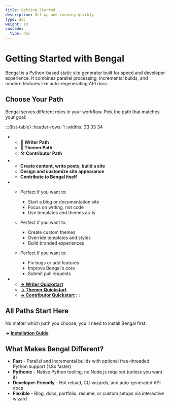 ```yaml
---
title: Getting Started
description: Get up and running quickly
type: doc
weight: 10
cascade:
  type: doc
---
```


# Getting Started with Bengal

Bengal is a Python-based static site generator built for speed and developer experience. It combines parallel processing, incremental builds, and modern features like auto-regenerating API docs.



## Choose Your Path

Bengal serves different roles in your workflow. Pick the path that matches your goal:

:::{list-table}
:header-rows: 1
:widths: 33 33 34

* - 📝 **Writer Path**
  - 🎨 **Themer Path**
  - 🛠️ **Contributor Path**
* - **Create content, write posts, build a site**
  - **Design and customize site appearance**
  - **Contribute to Bengal itself**
* - Perfect if you want to:

    - Start a blog or documentation site
    - Focus on writing, not code
    - Use templates and themes as-is
  - Perfect if you want to:

    - Create custom themes
    - Override templates and styles
    - Build branded experiences
  - Perfect if you want to:

    - Fix bugs or add features
    - Improve Bengal's core
    - Submit pull requests
* - **[→ Writer Quickstart](./writer-quickstart/)**
  - **[→ Themer Quickstart](./themer-quickstart/)**
  - **[→ Contributor Quickstart](./contributor-quickstart/)**
:::

## All Paths Start Here

No matter which path you choose, you'll need to install Bengal first:

**→ [Installation Guide](/getting-started/installation/)**

## What Makes Bengal Different?

- **Fast** - Parallel and incremental builds with optional free-threaded Python support (1.8x faster)
- **Pythonic** - Native Python tooling, no Node.js required (unless you want it)
- **Developer-Friendly** - Hot reload, CLI wizards, and auto-generated API docs
- **Flexible** - Blog, docs, portfolio, resume, or custom setups via interactive wizard

